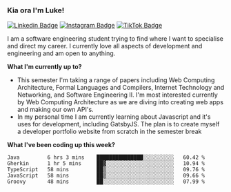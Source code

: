 ### Kia ora I'm Luke!

[![Linkedin Badge](https://img.shields.io/badge/-LinkedIn-0e76a8?style=flat-square&logo=Linkedin&logoColor=white)](https://www.linkedin.com/in/luke-stynes/)
[![Instagram Badge](https://img.shields.io/badge/-Instagram-e4405f?style=flat-square&logo=Instagram&logoColor=white)](https://www.instagram.com/luke.stynes/)
[![TikTok Badge](https://img.shields.io/badge/TikTok-Follow-blue)](https://www.tiktok.com/@luke_stynes)

I am a software engineering student trying to find where I want to specialise and direct my career. I currently love all aspects of development and engineering and am open to anything.

**What I'm currently up to?**
- This semester I'm taking a range of papers including Web Computing Architecture, Formal Languages and Compilers, Internet Technology and Networking, and Software Engineering II. I'm most interested currently by Web Computing Architecture as we are diving into creating web apps and making our own API's.
- In my personal time I am currently learning about Javascript and it's uses for development, including GatsbyJS. The plan is to create myself a developer portfolio website from scratch in the semester break


**What I've been coding up this week?**
<!--START_SECTION:waka-->

```text
Java         6 hrs 3 mins    ███████████████░░░░░░░░░░   60.42 %
Gherkin      1 hr 5 mins     ██▓░░░░░░░░░░░░░░░░░░░░░░   10.94 %
TypeScript   58 mins         ██▒░░░░░░░░░░░░░░░░░░░░░░   09.76 %
JavaScript   58 mins         ██▒░░░░░░░░░░░░░░░░░░░░░░   09.66 %
Groovy       48 mins         ██░░░░░░░░░░░░░░░░░░░░░░░   07.99 %
```

<!--END_SECTION:waka-->
